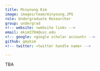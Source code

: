 ```yaml
---
title: Minyoung Kim
image: images/team/minyoung.JPG
role: Undergraduate Researcher
group: undergrad
<!-- website: <website link> -->
email: mkim3704@usc.edu
<!-- google: <google scholar account> -->
github: gmykim
<!-- twitter: <twitter handle name> -->

---
```


TBA